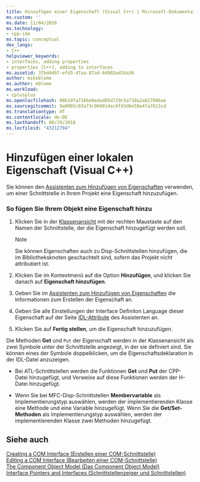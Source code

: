 ```yaml
---
title: Hinzufügen einer Eigenschaft (Visual C++) | Microsoft-Dokumentation
ms.custom: ''
ms.date: 11/04/2016
ms.technology:
- cpp-ide
ms.topic: conceptual
dev_langs:
- C++
helpviewer_keywords:
- interfaces, adding properties
- properties [C++], adding to interfaces
ms.assetid: 37bd4db7-efd3-4faa-87ad-64902ed16a36
author: mikeblome
ms.author: mblome
ms.workload:
- cplusplus
ms.openlocfilehash: 00b19fa7166e6edad05d729c5a738a2a827086ae
ms.sourcegitcommit: 9a0905c03a73c904014ec9fd3d6e59e4fa7813cd
ms.translationtype: HT
ms.contentlocale: de-DE
ms.lasthandoff: 08/29/2018
ms.locfileid: "43212794"
---
```

# <a name="adding-a-property-visual-c"></a>Hinzufügen einer lokalen Eigenschaft (Visual C++)
Sie können den [Assistenten zum Hinzufügen von Eigenschaften](../ide/names-add-property-wizard.md) verwenden, um einer Schnittstelle in Ihrem Projekt eine Eigenschaft hinzuzufügen.  
  
### <a name="to-add-a-property-to-your-object"></a>So fügen Sie Ihrem Objekt eine Eigenschaft hinzu  
  
1.  Klicken Sie in der [Klassenansicht](https://msdn.microsoft.com/8d7430a9-3e33-454c-a9e1-a85e3d2db925) mit der rechten Maustaste auf den Namen der Schnittstelle, der die Eigenschaft hinzugefügt werden soll.  
  
    > [!NOTE]
    >  Sie können Eigenschaften auch zu Disp-Schnittstellen hinzufügen, die im Bibliotheksknoten geschachtelt sind, sofern das Projekt nicht attributiert ist.  
  
2.  Klicken Sie im Kontextmenü auf die Option **Hinzufügen**, und klicken Sie danach auf **Eigenschaft hinzufügen**.  
  
3.  Geben Sie im [Assistenten zum Hinzufügen von Eigenschaften](../ide/names-add-property-wizard.md) die Informationen zum Erstellen der Eigenschaft an.  
  
4.  Geben Sie alle Einstellungen der Interface Definiton Language dieser Eigenschaft auf der Seite [IDL-Attribute](../ide/idl-attributes-add-property-wizard.md) des Assistenten an.  
  
5.  Klicken Sie auf **Fertig stellen**, um die Eigenschaft hinzuzufügen.  
  
 Die Methoden **Get** und `Put` der Eigenschaft werden in der Klassenansicht als zwei Symbole unter der Schnittstelle angezeigt, in der sie definiert sind. Sie können eines der Symbole doppelklicken, um die Eigenschaftsdeklaration in der IDL-Datei anzuzeigen.  
  
-   Bei ATL-Schnittstellen werden die Funktionen **Get** und **Put** der CPP-Datei hinzugefügt, und Verweise auf diese Funktionen werden der H-Datei hinzugefügt.  
  
-   Wenn Sie bei MFC-Disp-Schnittstellen **Membervariable** als Implementierungstyp auswählen, werden der implementierenden Klasse eine Methode und eine Variable hinzugefügt. Wenn Sie die **Get/Set-Methoden** als Implementierungstyp auswählen, werden der implementierenden Klasse zwei Methoden hinzugefügt.  
  
## <a name="see-also"></a>Siehe auch  
 [Creating a COM Interface (Erstellen einer COM-Schnittstelle)](../ide/creating-a-com-interface-visual-cpp.md)   
 [Editing a COM Interface (Bearbeiten einer COM-Schnittstelle)](../ide/editing-a-com-interface.md)   
 [The Component Object Model (Das Component Object Model)](/windows/desktop/com/the-component-object-model)   
 [Interface Pointers and Interfaces (Schnittstellenzeiger und Schnittstellen)](/windows/desktop/com/interface-pointers-and-interfaces)